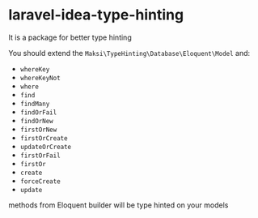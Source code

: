 # laravel-idea-type-hinting
It is a package for better type hinting

You should extend the `Maksi\TypeHinting\Database\Eloquent\Model` and:
 - `whereKey`
 - `whereKeyNot`
 - `where`
 - `find`
 - `findMany`
 - `findOrFail`
 - `findOrNew`
 - `firstOrNew`
 - `firstOrCreate`
 - `updateOrCreate`
 - `firstOrFail`
 - `firstOr`
 - `create`
 - `forceCreate`
 - `update`
 
 methods from Eloquent builder will be type hinted on your models
